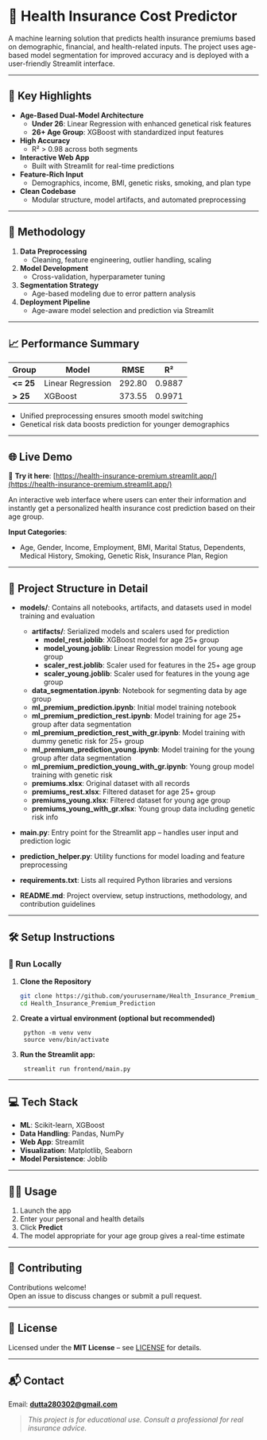 # 🏥 Health Insurance Cost Predictor

A machine learning solution that predicts health insurance premiums based on demographic, financial, and health-related inputs. The project uses age-based model segmentation for improved accuracy and is deployed with a user-friendly Streamlit interface.

---

## 🚀 Key Highlights

- **Age-Based Dual-Model Architecture**  
  - **Under 26**: Linear Regression with enhanced genetical risk features  
  - **26+ Age Group**: XGBoost with standardized input features  
- **High Accuracy**  
  - R² > 0.98 across both segments  
- **Interactive Web App**  
  - Built with Streamlit for real-time predictions  
- **Feature-Rich Input**  
  - Demographics, income, BMI, genetic risks, smoking, and plan type  
- **Clean Codebase**  
  - Modular structure, model artifacts, and automated preprocessing

---

## 🧠 Methodology

1. **Data Preprocessing**  
   - Cleaning, feature engineering, outlier handling, scaling  
2. **Model Development**  
   - Cross-validation, hyperparameter tuning  
3. **Segmentation Strategy**  
   - Age-based modeling due to error pattern analysis  
4. **Deployment Pipeline**  
   - Age-aware model selection and prediction via Streamlit

---

## 📈 Performance Summary

| Group     | Model            | RMSE    | R²     |
|-----------|------------------|---------|--------|
| **<= 25** | Linear Regression| 292.80  | 0.9887 |
| **> 25**  | XGBoost          | 373.55  | 0.9971 |

- Unified preprocessing ensures smooth model switching  
- Genetical risk data boosts prediction for younger demographics

---

## 🌐 Live Demo

🔗 **Try it here**: [https://health-insurance-premium.streamlit.app/](https://health-insurance-premium.streamlit.app/)

An interactive web interface where users can enter their information and instantly get a personalized health insurance cost prediction based on their age group.

**Input Categories**:
- Age, Gender, Income, Employment, BMI, Marital Status, Dependents, Medical History, Smoking, Genetic Risk, Insurance Plan, Region

---

## 📁 Project Structure in Detail

- **models/**: Contains all notebooks, artifacts, and datasets used in model training and evaluation
  - **artifacts/**: Serialized models and scalers used for prediction  
    - **model_rest.joblib**: XGBoost model for age 25+ group  
    - **model_young.joblib**: Linear Regression model for young age group  
    - **scaler_rest.joblib**: Scaler used for features in the 25+ age group  
    - **scaler_young.joblib**: Scaler used for features in the young age group  
  - **data_segmentation.ipynb**: Notebook for segmenting data by age group  
  - **ml_premium_prediction.ipynb**: Initial model training notebook  
  - **ml_premium_prediction_rest.ipynb**: Model training for age 25+ group after data segmentation
  - **ml_premium_prediction_rest_with_gr.ipynb**: Model training with dummy genetic risk for 25+ group  
  - **ml_premium_prediction_young.ipynb**: Model training for the young group after data segmentation
  - **ml_premium_prediction_young_with_gr.ipynb**: Young group model training with genetic risk  
  - **premiums.xlsx**: Original dataset with all records  
  - **premiums_rest.xlsx**: Filtered dataset for age 25+ group  
  - **premiums_young.xlsx**: Filtered dataset for young age group  
  - **premiums_young_with_gr.xlsx**: Young group data including genetic risk info  

- **main.py**: Entry point for the Streamlit app – handles user input and prediction logic  
- **prediction_helper.py**: Utility functions for model loading and feature preprocessing  
- **requirements.txt**: Lists all required Python libraries and versions  
- **README.md**: Project overview, setup instructions, methodology, and contribution guidelines  

---


## 🛠️ Setup Instructions

### 🔧 Run Locally

1. **Clone the Repository**  
   ```bash
   git clone https://github.com/yourusername/Health_Insurance_Premium_Prediction.git
   cd Health_Insurance_Premium_Prediction
   
2. **Create a virtual environment (optional but recommended)**   
   ```commandline
    python -m venv venv
    source venv/bin/activate
   ```

3. **Run the Streamlit app:** 
   ```commandline
    streamlit run frontend/main.py
   ```
---

## 💻 Tech Stack

- **ML**: Scikit-learn, XGBoost  
- **Data Handling**: Pandas, NumPy  
- **Web App**: Streamlit  
- **Visualization**: Matplotlib, Seaborn  
- **Model Persistence**: Joblib  

---

## 🙋‍♂️ Usage

1. Launch the app 
2. Enter your personal and health details  
3. Click **Predict**  
4. The model appropriate for your age group gives a real-time estimate  

---

## 🤝 Contributing

Contributions welcome!  
Open an issue to discuss changes or submit a pull request.

---

## 📜 License

Licensed under the **MIT License** – see [LICENSE](LICENSE) for details.

---

## 📬 Contact

Email: **dutta280302@gmail.com**  
> *This project is for educational use. Consult a professional for real insurance advice.*
